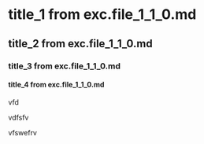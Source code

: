 # title_1 from exc.file_1_1_0.md
## title_2 from exc.file_1_1_0.md
### title_3 from exc.file_1_1_0.md
#### title_4 from exc.file_1_1_0.md

vfd


vdfsfv


vfswefrv
